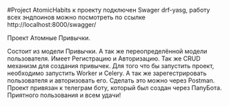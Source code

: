 #Project AtomicHabits
к проекту подключен Swager drf-yasg, работу всех эндпоинов можно посмотреть по ссылке http://localhost:8000/swagger/

Проект Атомные Привычки.

Состоит из модели Привычки. А так же переопределённой модели пользователя.
Имеет Регистрацию и Авторизацию.
Так же CRUD механизм для создания привычек.
Для того что бы запустить проект, необходимо запустить Worker и Celery. А так же зарегестрировать пользователя и авторизовать его. Сделать это можно через Postman.
Проект привязан к телеграм боту, который был создан через ПапуБота.
Приятного пользования и всем удачи!
